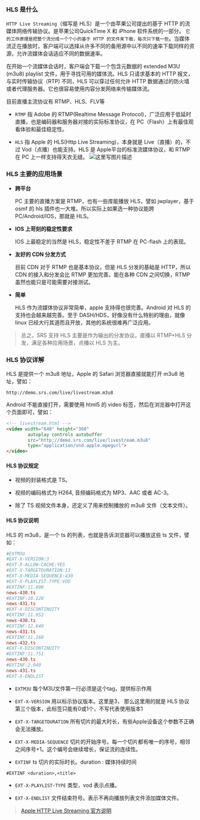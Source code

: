 ### HLS 是什么
`HTTP Live Streaming`（缩写是 HLS）是一个由苹果公司提出的基于 HTTP 的流媒体网络传输协议。​是苹果公司QuickTime X 和 iPhone 软件系统的一部分。 `它的工作原理是把整个流分成一个个小的基于 HTTP 的文件来下载，每次只下载一些`。当媒体流正在播放时，客户端可以选择从许多不同的备用源中以不同的速率下载同样的资源，允许流媒体会话适应不同的数据速率。

在开始一个流媒体会话时，客户端会下载一个包含元数据的 extended M3U (m3u8) playlist 文件，用于寻找可用的媒体流。HLS 只请求基本的 HTTP 报文，与实时传输协议（RTP) 不同，HLS 可以穿过任何允许 HTTP 数据通过的防火墙或者代理服务器。​它也很容易使用内容分发网络来传输媒体流。



目前直播主流协议有 RTMP、HLS、FLV等

- `RTMP` 指 Adobe 的 RTMP(Realtime Message Protocol)，广泛应用于低延时直播，也是编码器和服务器对接的实际标准协议，在 PC（Flash）上有最佳观看体验和最佳稳定性。

- `HLS` 指 Apple 的 HLS(Http Live Streaming)，本身就是 Live（直播）的，不过 Vod（点播）也能支持。HLS 是 Apple平台的标准流媒体协议，和 RTMP 在 PC 上一样支持得天衣无缝。
![这里写图片描述](https://img-note.langyastudio.com/20201113144827.jpeg?x-oss-process=style/watermark)



### HLS 主要的应用场景

- **跨平台**

    PC 主要的直播方案是 RTMP，也有一些库能播放 HLS，譬如 jwplayer，基于 osmf 的 hls 插件也一大堆。所以实际上如果选一种协议能跨 PC/Android/IOS，那就是 HLS。

- **IOS 上苛刻的稳定性要求**

    IOS 上最稳定的当然是 HLS，稳定性不差于 RTMP 在 PC-flash 上的表现。

- **友好的 CDN 分发方式**

    目前 CDN 对于 RTMP 也是基本协议，但是 HLS 分发的基础是 HTTP，所以 CDN 的接入和分发会比 RTMP 更加完善。能在各种 CDN 之间切换，RTMP虽然也能只是可能需要对接测试。

- **简单**

    HLS 作为流媒体协议非常简单，apple 支持得也很完善。Android 对 HLS 的支持也会越来越完善。至于 DASH/HDS，好像没有什么特别的理由，就像  linux 已经大行其道而且开放，其他的系统很难再广泛应用。

> 总之，SRS 支持 HLS 主要是作为输出的分发协议，直播以 RTMP+HLS 分发，满足各种应用场景，点播以 HLS 为主。



### HLS 协议详解

HLS 是提供一个 m3u8 地址，Apple 的 Safari 浏览器直接就能打开 m3u8 地址，譬如：
```url
http://demo.srs.com/live/livestream.m3u8
```
Android 不能直接打开，需要使用 html5 的 video 标签，然后在浏览器中打开这个页面即可，譬如：
```html
<!-- livestream.html -->
<video width="640" height="360"
        autoplay controls autobuffer 
        src="http://demo.srs.com/live/livestream.m3u8"
        type="application/vnd.apple.mpegurl">
</video>
```



#### HLS 协议规定

- 视频的封装格式是 TS。

- 视频的编码格式为 H264, 音频编码格式为 MP3、AAC 或者 AC-3。

- 除了 TS 视频文件本身，还定义了用来控制播放的 m3u8 文件（文本文件）。



#### HLS 协议说明

HLS 的 m3u8，是一个 ts 的列表，也就是告诉浏览器可以播放这些 ts 文件，譬如：
```ini
#EXTM3U
#EXT-X-VERSION:3
#EXT-X-ALLOW-CACHE:YES
#EXT-X-TARGETDURATION:13
#EXT-X-MEDIA-SEQUENCE:430
#EXT-X-PLAYLIST-TYPE:VOD
#EXTINF:11.800
news-430.ts
#EXTINF:10.120
news-431.ts
#EXT-X-DISCONTINUITY
#EXTINF:11.952
news-430.ts
#EXTINF:12.640
news-431.ts
#EXTINF:11.160
news-432.ts
#EXT-X-DISCONTINUITY
#EXTINF:11.751
news-430.ts
#EXTINF:2.040
news-431.ts
#EXT-X-ENDLIST
```
- `EXTM3U`
每个M3U文件第一行必须是这个tag，提供标示作用

- `EXT-X-VERSION`
用以标示协议版本。这里是3， 那么这里用的就是 HLS 协议第三个版本，此标签只能有0或1个，不写代表使用版本1

- `EXT-X-TARGETDURATION`
所有切片的最大时长，有些Apple设备这个参数不正确会无法播放。

- `EXT-X-MEDIA-SEQUENCE`
切片的开始序号。每一个切片都有唯一的序号，相邻之间序号+1。这个编号会继续增长，保证流的连续性。

- `EXTINF`
ts 切片的实际时长。duration : 媒体持续时间
```
#EXTINF <duration>,<title>
```
- `EXT-X-PLAYLIST-TYPE`
类型，vod 表示点播。

- `EXT-X-ENDLIST`
文件结束符号。表示不再向播放列表文件添加媒体文件。

> [Apple HTTP Live Streaming 官方说明](https://developer.apple.com/library/archive/technotes/tn2288/_index.html)